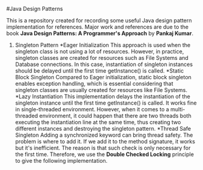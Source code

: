 #Java Design Patterns

This is a repository created for recording some useful Java design pattern implementation for references.
Major work and references are due to the book **Java Design Patterns: A Programmer's Approach** by **Pankaj Kumar**.

1. Singleton Pattern
    *Eager Initialization
        This approach is used when the singleton class is not using a lot of resources. However, in practice, singleton
        classes are created for resources such as File Systems and Database connections. In this case, instantiation of
        singleton instances should be delayed until the first time getInstance() is called.
    *Static Block Singleton
        Compared to Eager initialization, static block singleton enables exception handling, which is essential considering
        that singleton classes are usually created for resources like File Systems.
    *Lazy Instantiation
        This implementation delays the instantiation of the singleton instance until the first time getInstance() is called.
        It works fine in single-threaded environment. However, when it comes to a multi-threaded environment, it could
        happen that there are two threads both executing the instantiation line at the same time, thus creating two
        different instances and destroying the singleton pattern.
    *Thread Safe Singleton
        Adding a synchronized keyword can bring thread safety. The problem is where to add it.
        If we add it to the method signature, it works but it's inefficient. The reason is that
        such check is only necessary for the first time. Therefore, we use the **Double Checked Locking**
        principle to give the following implementation.